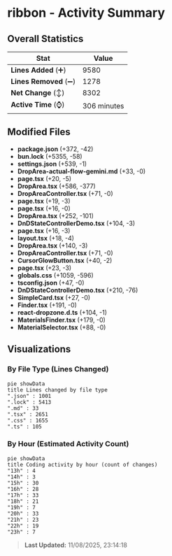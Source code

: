 # ribbon - Activity Summary 

## Overall Statistics

| Stat                   | Value                                                             |
| ---------------------- | ----------------------------------------------------------------- |
| **Lines Added** (➕)   | 9580                                          |
| **Lines Removed** (➖) | 1278                                        |
| **Net Change** (↕)    | 8302                |
| **Active Time** (⌚)   | 306 minutes |


## Modified Files
- **package.json** (+372, -42)
- **bun.lock** (+5355, -58)
- **settings.json** (+539, -1)
- **DropArea-actual-flow-gemini.md** (+33, -0)
- **page.tsx** (+20, -5)
- **DropArea.tsx** (+586, -377)
- **DropAreaController.tsx** (+71, -0)
- **page.tsx** (+19, -3)
- **page.tsx** (+16, -0)
- **DropArea.tsx** (+252, -101)
- **DnDStateControllerDemo.tsx** (+104, -3)
- **page.tsx** (+16, -3)
- **layout.tsx** (+18, -4)
- **DropArea.tsx** (+140, -3)
- **DropAreaController.tsx** (+71, -0)
- **CursorGlowButton.tsx** (+40, -2)
- **page.tsx** (+23, -3)
- **globals.css** (+1059, -596)
- **tsconfig.json** (+47, -0)
- **DnDStateControllerDemo.tsx** (+210, -76)
- **SimpleCard.tsx** (+27, -0)
- **Finder.tsx** (+191, -0)
- **react-dropzone.d.ts** (+104, -1)
- **MaterialsFinder.tsx** (+179, -0)
- **MaterialSelector.tsx** (+88, -0)

## Visualizations

### By File Type (Lines Changed)

```mermaid
pie showData
title Lines changed by file type
".json" : 1001
".lock" : 5413
".md" : 33
".tsx" : 2651
".css" : 1655
".ts" : 105
```

### By Hour (Estimated Activity Count)

```mermaid
pie showData
title Coding activity by hour (count of changes)
"13h" : 4
"14h" : 3
"15h" : 30
"16h" : 28
"17h" : 33
"18h" : 21
"19h" : 7
"20h" : 33
"21h" : 23
"22h" : 19
"23h" : 7
```


> **Last Updated:** 11/08/2025, 23:14:18